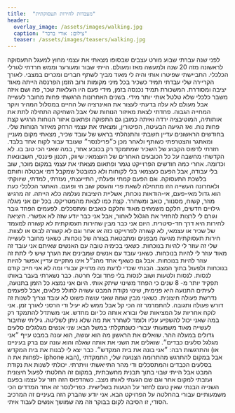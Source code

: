 ```yaml
---
title:  "מעבדות לחירות תעסוקתית"
header:
  overlay_image: /assets/images/walking.jpg
  caption: "צילום: אורי ברכר"
  teaser: /assets/images/teasers/walking.jpg
---
```

<!--more-->
לפני שנה עברתי שבוע מורט עצבים שבסופו מצאתי את עצמי מחוץ למעגל התעסוקה לראשונה מזה 20 שנה ולמעשה מאז ומעולם. הייתי שבור ומעורער וממש חרדתי לגורלי הכלכלי. התביישתי שפיטרו אותי והיה לי מאוד מביך לשתף חברים ומכרים במצבי.
לאורך הקריירה שלי עבדתי תמיד כשכיר בכל מיני מקומות ורוב הזמן הפרנסה הייתה מאוד יציבה ומסודרת. המשכורת תמיד נכנסה בזמן, מידי פעם היו העלאות שכר, פה ושם איזה משבר כלכלי שלא טלטל אותי יותר מידי.
בשנים האחרונות הרגשתי פחות מחובר לעשייה אבל מעולם לא עלה בדעתי לעצור את האינרציה של החיים במסלול המהיר ויוקר המחייה הגבוה. פחדתי לצאת מאיזור הנוחות שלי אבל השחיקה התחילה לתת את אותותיה, המוטיבציה ירדה ואיתה כמובן גם התפוקה ופתאום איזור הנוחות הרגיש קצת פחות נוח.
ואז הגיעה הבעיטה, הפיטורין, ומצאתי את עצמי הרחק מאיזור הנוחות שלי. בחודשים הראשונים עדיין חשבתי והתנהלתי בראש של עובד שכיר, מצאתי מקום מעניין ומאתגר והצטרפתי כשותף ולאחר מכן כ״פרילנסר״ שעובד עבור לקוח אחד בלבד. חזרתי לדפוס הקבוע של השכיר שמתמקד רק בכובע אחד, במה שאני הכי טוב בו. לא הקדשתי מחשבה על כל הכובעים האחרים של העצמאי: שיווק, תכנון פיננסי, חשבונאות וכדומה.
אחרי כמה חודשים הפרוייקט נגמר ופתאום מצאתי את עצמי במקום מוכר, שוב בלי עבודה, אבל הפעם כעצמאי בלי לקוחות ולא כמובטל שמקבל דמי אבטלה וחותם בלשכת התעסוקה. וגם הפעם קמתי ופעלתי, התייעצתי, נעזרתי, למדתי, שיווקתי ולאחרונה העשייה הזו מתחילה לשאת פרי והעסק שוב חי ופועם.
האתגר הכלכלי כעת הוא גדול מאי-פעם, אי-הודאות נוכחת, אשליית היציבות נעלמה כלא הייתה. זה מרגיש מוזר, קשוח, מסנוור, כואב ומשחרר. קצת כמו לצאת מהמטריקס. בכל יום אני מגלה גילויים חדשים, חלקם משמחים מאוד וחלקם כואבים ומתסכלים. לפעמים הפחד גובר וגורם לי לרצות להחזיר את הגלגל לאחור, אבל אני כבר יודע שזה לא אפשרי. היציאה לחירות היא דרך חד-סיטרית.
היום אני כבר מבין שחירות תעסוקתית לא קשורה למעמד של שכיר או עצמאי, לא קשורה לפרוייקט כזה או אחר וגם לא קשורה לבוס או לצוות. חירות תעסוקתית מגיעה מבפנים ומתבטאת בצורה של נוכחות. כשאני מחובר לעשייה שלי זה עוזר לי להיות בנוכחות. כשאני בכימיה טובה עם האנשים שאיתם אני עובד זה מאוד עוזר לי להיות בנוכחות. כשאני עובד עם אנשים שמבינים את הערך שיש לי לתת זה עוזר להיות בנוכחות.
אבל גם כשאף אחד מהנ״ל אינו מתקיים עדיין אפשר להיות בנוכחות ולפעול בתוך המצב. הבנתי שכדי לדעת מה מדוייק עבורי ומה לא אני חייב קודם לנסות. לנסות ולטעות ושוב לנסות בלי פחד ובלי חרטה. כבר נשארתי  בעבר באותו תפקיד יותר מ- 8 שנים כי הפחד משינוי שיתק אותי. היום אני נמצא כל הזמן בתנועה, לעיתים התנועה היא פנימית, שינוי נקודת המבט עשויה לחולל פלאים, אבל לפעמים נדרשת פעולה חיצונית.
כשאני מבין שמה שאני עושה פשוט לא עובד וצריך לשנות זה דורש פעולה ותגובה. להתמרמר זה הכי קל אבל ממש לא יעיל ודי הרסני לאורך זמן. אני לוקח אחריות על המציאות שלי ובורא אותה כל יום מחדש. אני משתדל להתמקד רק במה שאני יכול להשפיע עליו ולומד לשחרר את מה שלא ניתן לשליטה.
גיליתי שחיבור לעשייה מאוד משמעותי עבורי כשנתקלתי במשל הבא: שני אנשים מגלגלים סלעים גדולים במעלה ההר. שואלים את הראשון מה הוא עושה, הוא עונה במבט עייף ״אני מגלגל סלעים כבדים״. שואלים את השני את אותה שאלה והוא עונה עם ברק בעיניים והתרגשות רבה: ״אני בונה את בית המקדש״.
כבר יצא לי לבנות את בית המקדש (או לפחות את ה- iphone הבא), אבל במקום להתרגש מהתרומה הצנועה שלי, התמקדתי בסלעים הכבדים והמתסכלים ודי מהר התייאשתי וויתרתי. יכולתי לשנות את נקודת המבט אבל הייתי שבוי בתוך תבנית מחשבתית, במקום זה החלטתי לפעול חיצונית ועזבתי למקום אחר וגם שם הגעתי לאותו מצב.
כשהדפוס הזה חזר על עצמו בפעם השנייה הבנתי שאין טעם לחזור על הטעות בשלישית. כפרילנסר זה אחד המדדים הכי משמעותיים עבורי בהחלטה על הפרויקט הבא. אני יודע שהברק הזה בעיניים זה המרכיב הסודי, זו הסיבה לקום בבוקר וזה מה שמושך אנשים לעבוד איתי.